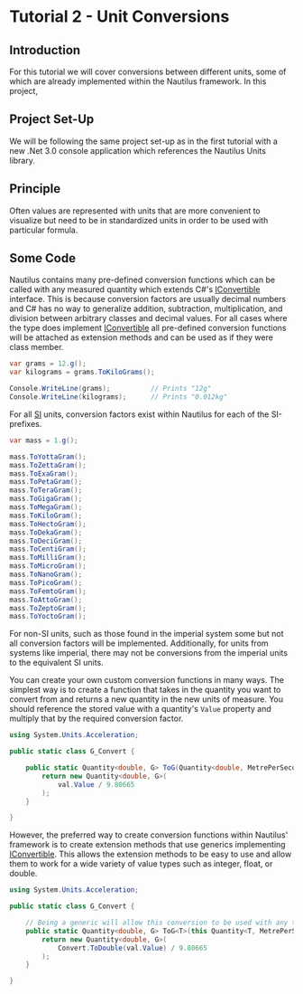 # Tutorial 2 - Unit Conversions
## Introduction
For this tutorial we will cover conversions between different units, some of which are already implemented within the Nautilus framework. In this project,

## Project Set-Up
We will be following the same project set-up as in the first tutorial with a new .Net 3.0 console application which references the Nautilus Units library. 

## Principle
Often values are represented with units that are more convenient to visualize but need to be in standardized units in order to be used with particular formula. 

## Some Code
Nautilus contains many pre-defined conversion functions which can be called with any measured quantity which extends C#'s [IConvertible](https://docs.microsoft.com/en-us/dotnet/api/system.iconvertible) interface. This is because conversion factors are usually decimal numbers and C# has no way to generalize addition, subtraction, multiplication, and division between arbitrary classes and decimal values. For all cases where the type does implement [IConvertible](https://docs.microsoft.com/en-us/dotnet/api/system.iconvertible) all pre-defined conversion functions will be attached as extension methods and can be used as if they were class member.  

```cs
var grams = 12.g();
var kilograms = grams.ToKiloGrams();

Console.WriteLine(grams);          // Prints "12g"
Console.WriteLine(kilograms);      // Prints "0.012kg"
```

For all [SI](https://en.wikipedia.org/wiki/International_System_of_Units) units, conversion factors exist within Nautilus for each of the SI-prefixes. 

```cs
var mass = 1.g();

mass.ToYottaGram();
mass.ToZettaGram();
mass.ToExaGram();
mass.ToPetaGram();
mass.ToTeraGram();
mass.ToGigaGram();
mass.ToMegaGram();
mass.ToKiloGram();
mass.ToHectoGram();
mass.ToDekaGram();
mass.ToDeciGram();
mass.ToCentiGram();
mass.ToMilliGram();
mass.ToMicroGram();
mass.ToNanoGram();
mass.ToPicoGram();
mass.ToFemtoGram();
mass.ToAttoGram();
mass.ToZeptoGram();
mass.ToYoctoGram();
```

For non-SI units, such as those found in the imperial system some but not all conversion factors will be implemented. Additionally, for units from systems like imperial, there may not be conversions from the imperial units to the equivalent SI units. 

You can create your own custom conversion functions in many ways. The simplest way is to create a function that takes in the quantity you want to convert from and returns a new quantity in the new units of measure. You should reference the stored value with a quantity's `Value` property and multiply that by the required conversion factor.

```cs
using System.Units.Acceleration;

public static class G_Convert {

    public static Quantity<double, G> ToG(Quantity<double, MetrePerSecondSq> val)  {
        return new Quantity<double, G>(
            val.Value / 9.80665
        );
    }

}
```

However, the preferred way to create conversion functions within Nautilus' framework is to create extension methods that use generics implementing [IConvertible](https://docs.microsoft.com/en-us/dotnet/api/system.iconvertible). This allows the extension methods to be easy to use and allow them to work for a wide variety of value types such as integer, float, or double.  

```cs
using System.Units.Acceleration;

public static class G_Convert {

    // Being a generic will allow this conversion to be used with any type that can be cast to a double
    public static Quantity<double, G> ToG<T>(this Quantity<T, MetrePerSecondSq> val) where T:IConvertible {
        return new Quantity<double, G>(
            Convert.ToDouble(val.Value) / 9.80665
        );
    }

}
```